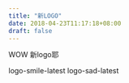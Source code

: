 ```yaml
---
title: "新LOGO"
date: 2018-04-23T11:17:18+08:00
draft: false
---
```

WOW
新logo耶

logo-smile-latest logo-sad-latest